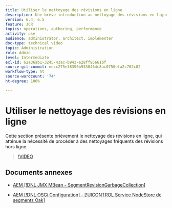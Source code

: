 ```yaml
---
title: Utiliser le nettoyage des révisions en ligne
description: Une brève introduction au nettoyage des révisions en ligne. Le nettoyage des révisions en ligne atténue la nécessité d’un nettoyage fréquent des révisions hors ligne.
version: 6.4, 6.5
feature: JCR
topics: operations, authoring, performance
activity: use
audience: administrator, architect, implementer
doc-type: technical video
topic: Administration
role: Admin
level: Intermediate
exl-id: 62a36ab1-3245-43ac-b943-e28ff95661bf
source-git-commit: eecc275e38390b9330464c8ac0750efa2c702c82
workflow-type: ht
source-wordcount: '74'
ht-degree: 100%

---
```


# Utiliser le nettoyage des révisions en ligne

Cette section présente brièvement le nettoyage des révisions en ligne, qui atténue la nécessité de procéder à des nettoyages fréquents des révisions hors ligne.

>[!VIDEO](https://video.tv.adobe.com/v/17004?quality=12&learn=on)

## Documents annexes

* [AEM [!DNL JMX MBean - SegmentRevisionGarbageCollection]](http://localhost:4502/system/console/jmx/org.apache.jackrabbit.oak%3Aname%3DSegment+node+store+revision+garbage+collection%2Ctype%3DSegmentRevisionGarbageCollection)

* [AEM [!DNL OSGi Configuration]  - [!UICONTROL Service NodeStore de segments Oak]](http://localhost:4502/system/console/configMgr/org.apache.jackrabbit.oak.segment.SegmentNodeStoreService)
